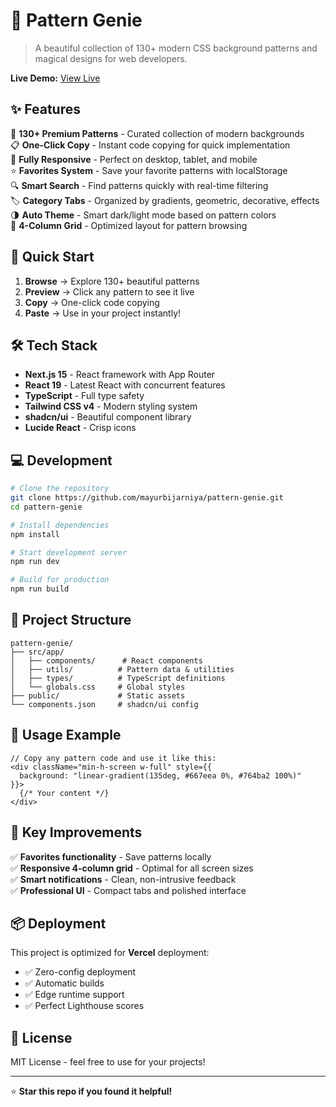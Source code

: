# 🔮 Pattern Genie

> A beautiful collection of 130+ modern CSS background patterns and magical designs for web developers.

**Live Demo:** [View Live](https://patterngenie.mayur.app)

## ✨ Features

🎨 **130+ Premium Patterns** - Curated collection of modern backgrounds  
📋 **One-Click Copy** - Instant code copying for quick implementation  
📱 **Fully Responsive** - Perfect on desktop, tablet, and mobile  
⭐ **Favorites System** - Save your favorite patterns with localStorage  
🔍 **Smart Search** - Find patterns quickly with real-time filtering  
🏷️ **Category Tabs** - Organized by gradients, geometric, decorative, effects  
🌗 **Auto Theme** - Smart dark/light mode based on pattern colors  
🎯 **4-Column Grid** - Optimized layout for pattern browsing  

## 🚀 Quick Start

1. **Browse** → Explore 130+ beautiful patterns
2. **Preview** → Click any pattern to see it live
3. **Copy** → One-click code copying
4. **Paste** → Use in your project instantly!

## 🛠️ Tech Stack

- **Next.js 15** - React framework with App Router
- **React 19** - Latest React with concurrent features
- **TypeScript** - Full type safety
- **Tailwind CSS v4** - Modern styling system
- **shadcn/ui** - Beautiful component library
- **Lucide React** - Crisp icons

## 💻 Development

```bash
# Clone the repository
git clone https://github.com/mayurbijarniya/pattern-genie.git
cd pattern-genie

# Install dependencies
npm install

# Start development server
npm run dev

# Build for production
npm run build
```

## 📁 Project Structure

```
pattern-genie/
├── src/app/
│   ├── components/      # React components
│   ├── utils/          # Pattern data & utilities  
│   ├── types/          # TypeScript definitions
│   └── globals.css     # Global styles
├── public/             # Static assets
└── components.json     # shadcn/ui config
```

## 🎨 Usage Example

```tsx
// Copy any pattern code and use it like this:
<div className="min-h-screen w-full" style={{
  background: "linear-gradient(135deg, #667eea 0%, #764ba2 100%)"
}}>
  {/* Your content */}
</div>
```

## 🌟 Key Improvements

✅ **Favorites functionality** - Save patterns locally  
✅ **Responsive 4-column grid** - Optimal for all screen sizes  
✅ **Smart notifications** - Clean, non-intrusive feedback  
✅ **Professional UI** - Compact tabs and polished interface  

## 📦 Deployment

This project is optimized for **Vercel** deployment:

- ✅ Zero-config deployment
- ✅ Automatic builds
- ✅ Edge runtime support
- ✅ Perfect Lighthouse scores

## 📄 License

MIT License - feel free to use for your projects!


---

⭐ **Star this repo if you found it helpful!**
